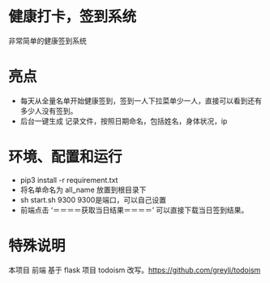 # 健康打卡，签到系统
非常简单的健康签到系统

# 亮点
- 每天从全量名单开始健康签到，签到一人下拉菜单少一人，直接可以看到还有多少人没有签到。
- 后台一键生成 记录文件，按照日期命名，包括姓名，身体状况，ip

# 环境、配置和运行
- pip3 install -r requirement.txt
- 将名单命名为 all_name 放置到根目录下
- sh start.sh 9300    9300是端口，可以自己设置
- 前端点击  ‘＝＝＝＝获取当日结果＝＝＝＝’  可以直接下载当日签到结果。


# 特殊说明
   本项目 前端 基于  flask 项目  todoism 改写。https://github.com/greyli/todoism
